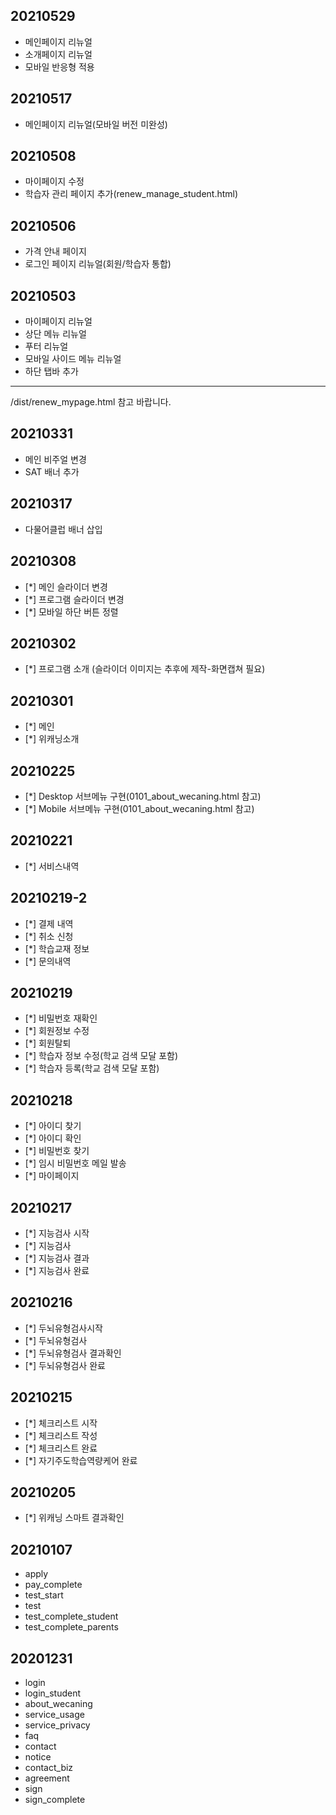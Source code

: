 ## 20210529
  - 메인페이지 리뉴얼
  - 소개페이지 리뉴얼
  - 모바일 반응형 적용

## 20210517
  - 메인페이지 리뉴얼(모바일 버전 미완성)

## 20210508
  - 마이페이지 수정
  - 학습자 관리 페이지 추가(renew_manage_student.html)

## 20210506
  - 가격 안내 페이지
  - 로그인 페이지 리뉴얼(회원/학습자 통합)

## 20210503
  - 마이페이지 리뉴얼
  - 상단 메뉴 리뉴얼
  - 푸터 리뉴얼
  - 모바일 사이드 메뉴 리뉴얼
  - 하단 탭바 추가
  ---
  /dist/renew_mypage.html 참고 바랍니다.

## 20210331
  - 메인 비주얼 변경
  - SAT 배너 추가

## 20210317
  - 다물어클럽 배너 삽입

## 20210308
  - [*] 메인 슬라이더 변경
  - [*] 프로그램 슬라이더 변경
  - [*] 모바일 하단 버튼 정렬

## 20210302
  - [*] 프로그램 소개 (슬라이더 이미지는 추후에 제작-화면캡쳐 필요)

## 20210301
  - [*] 메인
  - [*] 위캐닝소개

## 20210225
  - [*] Desktop 서브메뉴 구현(0101_about_wecaning.html 참고)
  - [*] Mobile 서브메뉴 구현(0101_about_wecaning.html 참고)

## 20210221
  - [*] 서비스내역

## 20210219-2
  - [*] 결제 내역
  - [*] 취소 신청
  - [*] 학습교재 정보
  - [*] 문의내역

## 20210219
  - [*] 비밀번호 재확인
  - [*] 회원정보 수정
  - [*] 회원탈퇴
  - [*] 학습자 정보 수정(학교 검색 모달 포함)
  - [*] 학습자 등록(학교 검색 모달 포함)

## 20210218
  - [*] 아이디 찾기
  - [*] 아이디 확인
  - [*] 비밀번호 찾기
  - [*] 임시 비밀번호 메일 발송
  - [*] 마이페이지

## 20210217
  - [*] 지능검사 시작
  - [*] 지능검사
  - [*] 지능검사 결과
  - [*] 지능검사 완료

## 20210216
  - [*] 두뇌유형검사시작
  - [*] 두뇌유형검사
  - [*] 두뇌유형검사 결과확인
  - [*] 두뇌유형검사 완료

## 20210215
  - [*] 체크리스트 시작
  - [*] 체크리스트 작성
  - [*] 체크리스트 완료
  - [*] 자기주도학습역량케어 완료

## 20210205
  - [*] 위캐닝 스마트 결과확인

## 20210107
  - apply
  - pay_complete
  - test_start
  - test
  - test_complete_student
  - test_complete_parents

## 20201231
  - login
  - login_student
  - about_wecaning
  - service_usage
  - service_privacy
  - faq
  - contact
  - notice
  - contact_biz
  - agreement
  - sign
  - sign_complete